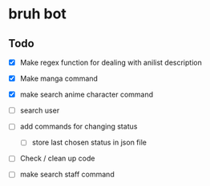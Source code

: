 # bruh bot



## Todo

- [x] Make regex function for dealing with anilist description
- [x] Make manga command
- [x] make search anime character command
- [ ] search user
- [ ] add commands for changing status
  - [ ] store last chosen status in json file
- [ ] Check / clean up code
- [ ] make search staff command

